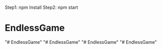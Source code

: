 ﻿Step1: npm Install
Step2: npm start
# EndlessGame
"# EndlessGame" 
"# EndlessGame" 
"# EndlessGame" 
"# EndlessGame" 
